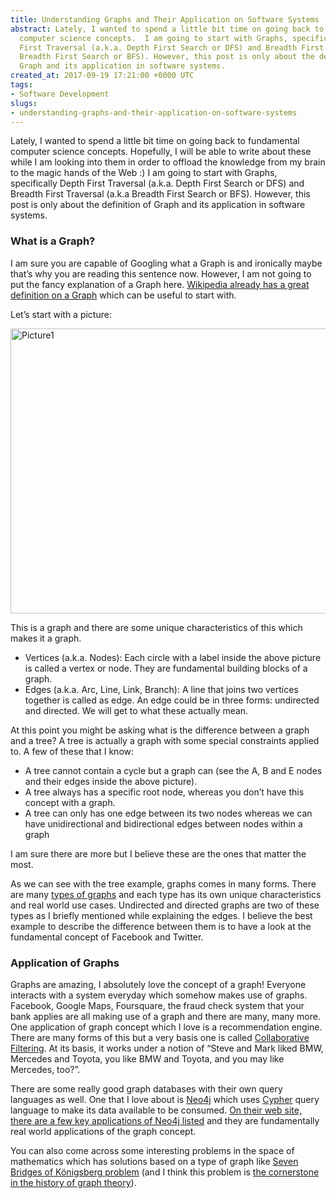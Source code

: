 ```yaml
---
title: Understanding Graphs and Their Application on Software Systems
abstract: Lately, I wanted to spend a little bit time on going back to fundamental
  computer science concepts.  I am going to start with Graphs, specifically Depth
  First Traversal (a.k.a. Depth First Search or DFS) and Breadth First Traversal (a.k.a
  Breadth First Search or BFS). However, this post is only about the definition of
  Graph and its application in software systems.
created_at: 2017-09-19 17:21:00 +0000 UTC
tags:
- Software Development
slugs:
- understanding-graphs-and-their-application-on-software-systems
---
```


<p>Lately, I wanted to spend a little bit time on going back to fundamental computer science concepts. Hopefully, I will be able to write about these while I am looking into them in order to offload the knowledge from my brain to the magic hands of the Web :) I am going to start with Graphs, specifically Depth First Traversal (a.k.a. Depth First Search or DFS) and Breadth First Traversal (a.k.a Breadth First Search or BFS). However, this post is only about the definition of Graph and its application in software systems.</p> <h3>What is a Graph?</h3> <p>I am sure you are capable of Googling what a Graph is and ironically maybe that’s why you are reading this sentence now. However, I am not going to put the fancy explanation of a Graph here. <a href="https://en.wikipedia.org/wiki/Graph_(discrete_mathematics)">Wikipedia already has a great definition on a Graph</a> which can be useful to start with.</p> <p>Let’s start with a picture:</p> <p><a href="https://tugberkugurlu.blob.core.windows.net/bloggyimages/03a29b1b-1ed6-4c45-b2a4-3f33babd14be.jpg"><img title="Picture1" style="border-top: 0px; border-right: 0px; background-image: none; border-bottom: 0px; padding-top: 0px; padding-left: 0px; border-left: 0px; display: inline; padding-right: 0px" border="0" alt="Picture1" src="https://tugberkugurlu.blob.core.windows.net/bloggyimages/0abb0dc1-1c50-4698-9c68-22703a1654c6.jpg" width="644" height="456"></a></p> <p>This is a graph and there are some unique characteristics of this which makes it a graph. <ul> <li>Vertices (a.k.a. Nodes): Each circle with a label inside the above picture is called a vertex or node. They are fundamental building blocks of a graph. <li>Edges (a.k.a. Arc, Line, Link, Branch): A line that joins two vertices together is called as edge. An edge could be in three forms: undirected and directed. We will get to what these actually mean.</li></ul> <p>At this point you might be asking what is the difference between a graph and a tree? A tree is actually a graph with some special constraints applied to. A few of these that I know: <ul> <li>A tree cannot contain a cycle but a graph can (see the A, B and E nodes and their edges inside the above picture). <li>A tree always has a specific root node, whereas you don’t have this concept with a graph. <li>A tree can only has one edge between its two nodes whereas we can have unidirectional and bidirectional edges between nodes within a graph</li></ul> <p>I am sure there are more but I believe these are the ones that matter the most. <p>As we can see with the tree example, graphs comes in many forms. There are many <a href="https://en.wikipedia.org/wiki/Graph_(discrete_mathematics)#Types_of_graphs">types of graphs</a> and each type has its own unique characteristics and real world use cases. Undirected and directed graphs are two of these types as I briefly mentioned while explaining the edges. I believe the best example to describe the difference between them is to have a look at the fundamental concept of Facebook and Twitter. <h3>Application of Graphs</h3> <p>Graphs are amazing, I absolutely love the concept of a graph! Everyone interacts with a system everyday which somehow makes use of graphs. Facebook, Google Maps, Foursquare, the fraud check system that your bank applies are all making use of a graph and there are many, many more. One application of graph concept which I love is a recommendation engine. There are many forms of this but a very basis one is called <a href="https://en.wikipedia.org/wiki/Collaborative_filtering">Collaborative Filtering</a>. At its basis, it works under a notion of “Steve and Mark liked BMW, Mercedes and Toyota, you like BMW and Toyota, and you may like Mercedes, too?”. <p>There are some really good graph databases with their own query languages as well. One that I love about is <a href="http://www.tugberkugurlu.com/archive/getting-started-with-neo4j-in--net-with-neo4jclient-library">Neo4j</a> which uses <a href="https://neo4j.com/developer/cypher-query-language/">Cypher</a> query language to make its data available to be consumed. <a href="https://neo4j.com/use-cases/">On their web site, there are a few key applications of Neo4j listed</a> and they are fundamentally real world applications of the graph concept. <p>You can also come across some interesting problems in the space of mathematics which has solutions based on a type of graph like <a href="https://en.wikipedia.org/wiki/Seven_Bridges_of_K%C3%B6nigsberg">Seven Bridges of Königsberg problem</a> (and I think this problem is <a href="https://en.wikipedia.org/wiki/Graph_theory#History">the cornerstone in the history of graph theory</a>).    